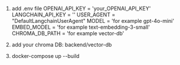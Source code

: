 1. add .env file
OPENAI_API_KEY = 'your_OPENAI_API_KEY'
LANGCHAIN_API_KEY = ''
USER_AGENT = "DefaultLangchainUserAgent"
MODEL = 'for example gpt-4o-mini'
EMBED_MODEL = 'for example text-embedding-3-small'
CHROMA_DB_PATH = 'for example vector-db'

2. add your chroma DB: backend/vector-db 

2. docker-compose up --build

